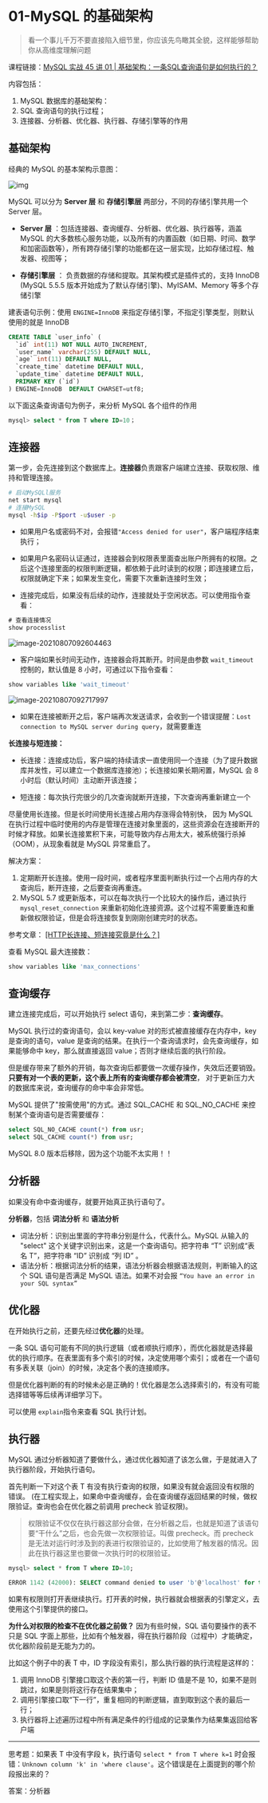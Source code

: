 # 01-MySQL 的基础架构

>看一个事儿千万不要直接陷入细节里，你应该先鸟瞰其全貌，这样能够帮助你从高维度理解问题

课程链接：[MySQL 实战 45 讲 01 | 基础架构：一条SQL查询语句是如何执行的？](https://time.geekbang.org/column/article/68319)

内容包括：

1. MySQL 数据库的基础架构：
2. SQL 查询语句的执行过程；
3. 连接器、分析器、优化器、执行器、存储引擎等的作用

## 基础架构

经典的 MySQL 的基本架构示意图：

![img](https://image.kongxiao.top/20210806172606.png)

MySQL 可以分为 **Server 层** 和 **存储引擎层** 两部分，不同的存储引擎共用一个 Server 层。

- **Server 层** ：包括连接器、查询缓存、分析器、优化器、执行器等，涵盖 MySQL 的大多数核心服务功能，以及所有的内置函数（如日期、时间、数学和加密函数等），所有跨存储引擎的功能都在这一层实现，比如存储过程、触发器、视图等；

- **存储引擎层** ： 负责数据的存储和提取。其架构模式是插件式的，支持 InnoDB (MySQL 5.5.5 版本开始成为了默认存储引擎)、MyISAM、Memory 等多个存储引擎

建表语句示例：使用 `ENGINE=InnoDB` 来指定存储引擎，不指定引擎类型，则默认使用的就是 InnoDB

```sql
CREATE TABLE `user_info` (
  `id` int(11) NOT NULL AUTO_INCREMENT,
  `user_name` varchar(255) DEFAULT NULL,
  `age` int(11) DEFAULT NULL,
  `create_time` datetime DEFAULT NULL,
  `update_time` datetime DEFAULT NULL,
  PRIMARY KEY (`id`)
) ENGINE=InnoDB  DEFAULT CHARSET=utf8;
```

以下面这条查询语句为例子，来分析 MySQL 各个组件的作用

```sql
mysql> select * from T where ID=10；
```

## 连接器

第一步，会先连接到这个数据库上。**连接器**负责跟客户端建立连接、获取权限、维持和管理连接。

```bash
# 启动MySQLl服务
net start mysql
# 连接MySQL
mysql -h$ip -P$port -u$user -p
```

- 如果用户名或密码不对，会报错`"Access denied for user"`，客户端程序结束执行；
- 如果用户名密码认证通过，连接器会到权限表里面查出账户所拥有的权限。之后这个连接里面的权限判断逻辑，都依赖于此时读到的权限；即连接建立后，权限就确定下来；如果发生变化，需要下次重新连接时生效；

- 连接完成后，如果没有后续的动作，连接就处于空闲状态。可以使用指令查看：

```sql
# 查看连接情况
show processlist
```

![image-20210807092604463](https://image.kongxiao.top/20210807092605.png)

- 客户端如果长时间无动作，连接器会将其断开。时间是由参数 `wait_timeout` 控制的，默认值是 8 小时，可通过以下指令查看：

```sql
show variables like 'wait_timeout'
```

![image-20210807092717997](https://image.kongxiao.top/20210807092719.png)

- 如果在连接被断开之后，客户端再次发送请求，会收到一个错误提醒：`Lost connection to MySQL server during query`，就需要重连

**长连接与短连接：**

- 长连接：连接成功后，客户端的持续请求一直使用同一个连接（为了提升数据库并发性，可以建立一个数据库连接池）；长连接如果长期闲置，MySQL 会 8 小时后（默认时间）主动断开该连接；

- 短连接：每次执行完很少的几次查询就断开连接，下次查询再重新建立一个

尽量使用长连接。但是长时间使用长连接占用内存涨得会特别快， 因为 MySQL 在执行过程中临时使用的内存是管理在连接对象里面的，这些资源会在连接断开的时候才释放。如果长连接累积下来，可能导致内存占用太大，被系统强行杀掉（OOM），从现象看就是 MySQL 异常重启了。

解决方案：

1. 定期断开长连接。使用一段时间，或者程序里面判断执行过一个占用内存的大查询后，断开连接，之后要查询再重连。
2. MySQL 5.7 或更新版本，可以在每次执行一个比较大的操作后，通过执行 `mysql_reset_connection` 来重新初始化连接资源。这个过程不需要重连和重新做权限验证，但是会将连接恢复到刚刚创建完时的状态。

参考文章：  [[HTTP长连接、短连接究竟是什么？]](https://www.cnblogs.com/gotodsp/p/6366163.html)

查看 MySQL 最大连接数：

```sql
show variables like 'max_connections'
```

## 查询缓存

建立连接完成后，可以开始执行 select 语句，来到第二步：**查询缓存**。

MySQL 执行过的查询语句，会以 key-value 对的形式被直接缓存在内存中，key 是查询的语句，value 是查询的结果。在执行一个查询请求时，会先查询缓存，如果能够命中 key，那么就直接返回 value；否则才继续后面的执行阶段。

但是缓存带来了额外的开销，每次查询后都要做一次缓存操作，失效后还要销毁。**只要有对一个表的更新，这个表上所有的查询缓存都会被清空**， 对于更新压力大的数据库来说，查询缓存的命中率会非常低。

MySQL 提供了"按需使用"的方式。通过 SQL_CACHE 和 SQL_NO_CACHE 来控制某个查询语句是否需要缓存：

```sql
select SQL_NO_CACHE count(*) from usr;
select SQL_CACHE count(*) from usr;
```

MySQL 8.0 版本后移除，因为这个功能不太实用！！

## 分析器

如果没有命中查询缓存，就要开始真正执行语句了。

**分析器**，包括 **词法分析** 和 **语法分析**

- 词法分析：识别出里面的字符串分别是什么，代表什么。MySQL 从输入的 "select" 这个关键字识别出来，这是一个查询语句。把字符串 “T” 识别成“表名 T”，把字符串 “ID” 识别成 “列 ID” 。
- 语法分析：根据词法分析的结果，语法分析器会根据语法规则，判断输入的这个 SQL 语句是否满足 MySQL 语法。如果不对会报 `“You have an error in your SQL syntax”`

## 优化器

在开始执行之前，还要先经过**优化器**的处理。

一条 SQL 语句可能有不同的执行逻辑（或者顺执行顺序），而优化器就是选择最优的执行顺序。在表里面有多个索引的时候，决定使用哪个索引；或者在一个语句有多表关联（join）的时候，决定各个表的连接顺序。

但是优化器判断的有的时候未必是正确的！优化器是怎么选择索引的，有没有可能选择错等等后续再详细学习下。

可以使用 `explain`指令来查看 SQL 执行计划。

## 执行器

MySQL 通过分析器知道了要做什么，通过优化器知道了该怎么做，于是就进入了执行器阶段，开始执行语句。

首先判断一下对这个表 T 有没有执行查询的权限，如果没有就会返回没有权限的错误。 (在工程实现上，如果命中查询缓存，会在查询缓存返回结果的时候，做权限验证。查询也会在优化器之前调用 precheck 验证权限)。

> 权限验证不仅仅在执行器这部分会做，在分析器之后，也就是知道了该语句要“干什么”之后，也会先做一次权限验证。叫做 precheck。而 precheck 是无法对运行时涉及到的表进行权限验证的，比如使用了触发器的情况。因此在执行器这里也要做一次执行时的权限验证。

```sql
mysql> select * from T where ID=10;

ERROR 1142 (42000): SELECT command denied to user 'b'@'localhost' for table 'T'
```

如果有权限则打开表继续执行。打开表的时候，执行器就会根据表的引擎定义，去使用这个引擎提供的接口。

**为什么对权限的检查不在优化器之前做？** 因为有些时候，SQL 语句要操作的表不只是 SQL 字面上那些，比如有个触发器，得在执行器阶段（过程中）才能确定，优化器阶段前是无能为力的。

比如这个例子中的表 T 中，ID 字段没有索引，那么执行器的执行流程是这样的：

1. 调用 InnoDB 引擎接口取这个表的第一行，判断 ID 值是不是 10，如果不是则跳过，如果是则将这行存在结果集中；
2. 调用引擎接口取“下一行”，重复相同的判断逻辑，直到取到这个表的最后一行；
3. 执行器将上述遍历过程中所有满足条件的行组成的记录集作为结果集返回给客户端

-------

思考题：如果表 T 中没有字段 k，执行语句 `select * from T where k=1` 时会报错：`Unknown column 'k' in 'where clause'`。这个错误是在上面提到的哪个阶段报出来的？

答案：分析器

